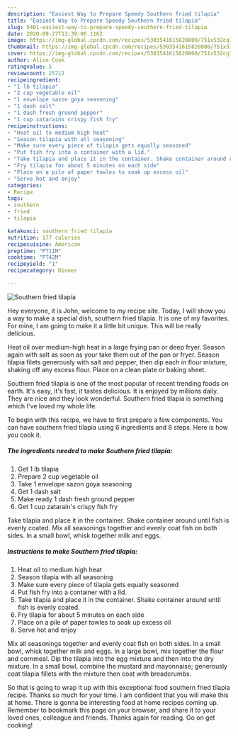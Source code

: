 ```yaml
---
description: "Easiest Way to Prepare Speedy Southern fried tilapia"
title: "Easiest Way to Prepare Speedy Southern fried tilapia"
slug: 5401-easiest-way-to-prepare-speedy-southern-fried-tilapia
date: 2020-09-27T13:39:06.116Z
image: https://img-global.cpcdn.com/recipes/5303541615820800/751x532cq70/southern-fried-tilapia-recipe-main-photo.jpg
thumbnail: https://img-global.cpcdn.com/recipes/5303541615820800/751x532cq70/southern-fried-tilapia-recipe-main-photo.jpg
cover: https://img-global.cpcdn.com/recipes/5303541615820800/751x532cq70/southern-fried-tilapia-recipe-main-photo.jpg
author: Alice Cook
ratingvalue: 5
reviewcount: 25712
recipeingredient:
- "1 lb tilapia"
- "2 cup vegetable oil"
- "1 envelope sazon goya seasoning"
- "1 dash salt"
- "1 dash fresh ground pepper"
- "1 cup zatarains crispy fish fry"
recipeinstructions:
- "Heat oil to medium high heat"
- "Season tilapia with all seasoning"
- "Make sure every piece of tilapia gets equally seasoned"
- "Put fish fry into a container with a lid."
- "Take tilapia and place it in the container. Shake container around until fish is evenly coated."
- "Fry tilapia for about 5 minutes on each side"
- "Place on a pile of paper towles to soak up excess oil"
- "Serve hot and enjoy"
categories:
- Recipe
tags:
- southern
- fried
- tilapia

katakunci: southern fried tilapia 
nutrition: 177 calories
recipecuisine: American
preptime: "PT11M"
cooktime: "PT42M"
recipeyield: "1"
recipecategory: Dinner

---
```



![Southern fried tilapia](https://img-global.cpcdn.com/recipes/5303541615820800/751x532cq70/southern-fried-tilapia-recipe-main-photo.jpg)

Hey everyone, it is John, welcome to my recipe site. Today, I will show you a way to make a special dish, southern fried tilapia. It is one of my favorites. For mine, I am going to make it a little bit unique. This will be really delicious.

Heat oil over medium-high heat in a large frying pan or deep fryer. Season again with salt as soon as your take them out of the pan or fryer. Season tilapia filets generously with salt and pepper, then dip each in flour mixture, shaking off any excess flour. Place on a clean plate or baking sheet.

Southern fried tilapia is one of the most popular of recent trending foods on earth. It's easy, it's fast, it tastes delicious. It is enjoyed by millions daily. They are nice and they look wonderful. Southern fried tilapia is something which I've loved my whole life.


To begin with this recipe, we have to first prepare a few components. You can have southern fried tilapia using 6 ingredients and 8 steps. Here is how you cook it.

<!--inarticleads1-->

##### The ingredients needed to make Southern fried tilapia:

1. Get 1 lb tilapia
1. Prepare 2 cup vegetable oil
1. Take 1 envelope sazon goya seasoning
1. Get 1 dash salt
1. Make ready 1 dash fresh ground pepper
1. Get 1 cup zatarain&#39;s crispy fish fry


Take tilapia and place it in the container. Shake container around until fish is evenly coated. Mix all seasonings together and evenly coat fish on both sides. In a small bowl, whisk together milk and eggs. 

<!--inarticleads2-->

##### Instructions to make Southern fried tilapia:

1. Heat oil to medium high heat
1. Season tilapia with all seasoning
1. Make sure every piece of tilapia gets equally seasoned
1. Put fish fry into a container with a lid.
1. Take tilapia and place it in the container. Shake container around until fish is evenly coated.
1. Fry tilapia for about 5 minutes on each side
1. Place on a pile of paper towles to soak up excess oil
1. Serve hot and enjoy


Mix all seasonings together and evenly coat fish on both sides. In a small bowl, whisk together milk and eggs. In a large bowl, mix together the flour and cornmeal. Dip the tilapia into the egg mixture and then into the dry mixture. In a small bowl, combine the mustard and mayonnaise; generously coat tilapia fillets with the mixture then coat with breadcrumbs. 

So that is going to wrap it up with this exceptional food southern fried tilapia recipe. Thanks so much for your time. I am confident that you will make this at home. There is gonna be interesting food at home recipes coming up. Remember to bookmark this page on your browser, and share it to your loved ones, colleague and friends. Thanks again for reading. Go on get cooking!
